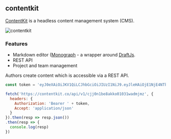 ## contentkit

[ContentKit](https://contentkit.co) is a headless content management system (CMS). 

![contentkit](https://raw.githubusercontent.com/unshift/contentkit/master/meta/contentkit-editor-demo.png)

### Features

- Markdown editor ([Monograph](https://github.com/unshift/monograph) - a wrapper around [DraftJs](https://draftjs.org/).
- REST API
- Project and team management

Authors create content which is accessible via a REST API. 

```js
const token = 'eyJ0eXAiOiJKV1QiLCJhbGciOiJIUzI1NiJ9.eyJleHAiOjE1NjE4NTk4NTEsImlhdCI6MTUzMDMyMzg1MSwicHJvamVjdElkIjoiY2plM3ZqNWZkMDU2YjAxNTdibDk4MDhxNyIsInVzZXJJZCI6ImNqajBuMHBqbGFlbWIwMTExYmRobDhyb3QiLCJtb2RlbE5hbWUiOiJVc2VyIn0.wwQcILPSlNMFvlmVXuG9-pNs5QqBQKkPBBwp5KtLk60'

fetch('https://contentkit.co/api/v1/cjj0n1be8akko01031wadmjmz', {
  headers: {
    Authorization: 'Bearer ' + token,
    Accept: 'application/json'
  }
}).then(resp => resp.json())
.then(resp => {
  console.log(resp)
})
```
